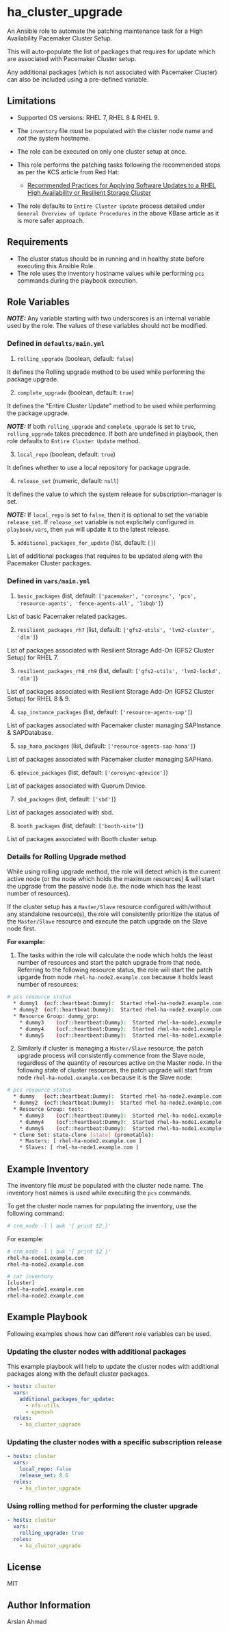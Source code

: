 # ha_cluster_upgrade

An Ansible role to automate the patching maintenance task for a High Availability Pacemaker Cluster Setup.

This will auto-populate the list of packages that requires for update which are associated with Pacemaker Cluster setup.

Any additional packages (which is not associated with Pacemaker Cluster) can also be included using a pre-defined variable.

## Limitations
 
- Supported OS versions: RHEL 7, RHEL 8 & RHEL 9.
- The `inventory` file _must_ be populated with the cluster node name and _not_ the system hostname.
- The role can be executed on only one cluster setup at once.
- This role performs the patching tasks following the recommended steps as per the 
KCS article from Red Hat:
  - [Recommended Practices for Applying Software Updates to a RHEL High Availability or Resilient Storage Cluster](https://access.redhat.com/articles/2059253)

- The role defaults to `Entire Cluster Update` process detailed under `General Overview of Update Procedures` in the above KBase article as it is more safer approach.

## Requirements

- The cluster status should be in running and in healthy state before executing this Ansible Role.
- The role uses the inventory hostname values while performing `pcs` commands during the playbook execution.

## Role Variables
**_NOTE:_** Any variable starting with two underscores is an internal variable used by the role. The values of these variables should not be modified.

### Defined in `defaults/main.yml`

1.  `rolling_upgrade` (boolean, default: `false`)

It defines the Rolling upgrade method to be used while performing the package upgrade.

2.  `complete_upgrade` (boolean, default: `true`)

It defines the "Entire Cluster Update" method to be used while performing the package upgrade.

**_NOTE:_** If both `rolling_upgrade` and `complete_upgrade` is set to `true`, `rolling_upgrade` takes precedence. If both are undefined in playbook, then role defaults to `Entire Cluster Update` method.

3.  `local_repo` (boolean, default: `true`)

It defines whether to use a local repository for package upgrade.

4.  `release_set` (numeric, default: `null`)

It defines the value to which the system release for subscription-manager is set.

**_NOTE:_** If `local_repo` is set to `false`, then it is optional to set the variable `release_set`. If `release_set` variable is not explicitely configured in `playbook/vars`, then `yum` will update it to the latest release.

5.  `additional_packages_for_update` (list, default: `[]`)

List of additional packages that requires to be updated along with the Pacemaker Cluster packages.

### Defined in `vars/main.yml`

1.  `basic_packages` (list, default: `['pacemaker', 'corosync', 'pcs', 'resource-agents', 'fence-agents-all', 'libqb']`)

List of basic Pacemaker related packages.

2.  `resilient_packages_rh7` (list, default: `['gfs2-utils', 'lvm2-cluster', 'dlm']`)

List of packages associated with Resilient Storage Add-On (GFS2 Cluster Setup) for RHEL 7.

3.  `resilient_packages_rh8_rh9` (list, default: `['gfs2-utils', 'lvm2-lockd', 'dlm']`)

List of packages associated with Resilient Storage Add-On (GFS2 Cluster Setup) for RHEL 8 & 9.

4.  `sap_instance_packages` (list, default: `['resource-agents-sap']`)

List of packages associated with Pacemaker cluster managing SAPInstance & SAPDatabase.

5.  `sap_hana_packages` (list, default: `['resource-agents-sap-hana']`)

List of packages associated with Pacemaker cluster managing SAPHana.

6.  `qdevice_packages` (list, default: `['corosync-qdevice']`)

List of packages associated with Quorum Device.

7.  `sbd_packages` (list, default: `['sbd']`)

List of packages associated with sbd.

8.  `booth_packages` (list, default: `['booth-site']`)

List of packages associated with Booth cluster setup.

### Details for Rolling Upgrade method

While using rolling upgrade method, the role will detect which is the current active node (or the node which holds the maximum resources) & will start the upgrade from the passive node (i.e. the node which has the least number of resources).

If the cluster setup has a `Master/Slave` resource configured with/without any standalone resource(s), the role will consistently prioritize the status of the `Master/Slave` resource and execute the patch upgrade on the Slave node first.

**For example:**

1. The tasks within the role will calculate the node which holds the least number of resources and start the patch upgrade from that node. Referring to the following resource status, the role will start the patch upgarde from node `rhel-ha-node2.example.com` because it holds least number of resources:
```bash
# pcs resource status
  * dummy1	(ocf::heartbeat:Dummy):	 Started rhel-ha-node2.example.com
  * dummy2	(ocf::heartbeat:Dummy):	 Started rhel-ha-node2.example.com
  * Resource Group: dummy_grp:
    * dummy3	(ocf::heartbeat:Dummy):	 Started rhel-ha-node1.example.com
    * dummy4	(ocf::heartbeat:Dummy):	 Started rhel-ha-node1.example.com
    * dummy5	(ocf::heartbeat:Dummy):	 Started rhel-ha-node1.example.com
```

2. Similarly if cluster is managing a `Master/Slave` resource, the patch upgrade process will consistently commence from the Slave node, regardless of the quantity of resources active on the Master node. In the following state of cluster resources, the patch upgrade will start from node `rhel-ha-node1.example.com` because it is the Slave node:
```bash
# pcs resource status
  * dummy	(ocf::heartbeat:Dummy):	 Started rhel-ha-node2.example.com
  * dummy2	(ocf::heartbeat:Dummy):	 Started rhel-ha-node2.example.com
  * Resource Group: test:
    * dummy3	(ocf::heartbeat:Dummy):	 Started rhel-ha-node1.example.com
    * dummy4	(ocf::heartbeat:Dummy):	 Started rhel-ha-node1.example.com
    * dummy5	(ocf::heartbeat:Dummy):	 Started rhel-ha-node1.example.com
  * Clone Set: state-clone [state] (promotable):
    * Masters: [ rhel-ha-node2.example.com ]
    * Slaves: [ rhel-ha-node1.example.com ]
```

## Example Inventory

The inventory file _must_ be populated with the cluster node name. The inventory host names is used while executing the `pcs` commands.

To get the cluster node names for populating the inventory, use the following command:
```bash
# crm_node -l | awk '{ print $2 }'
```

For example:
```bash
# crm_node -l | awk '{ print $2 }'
rhel-ha-node1.example.com
rhel-ha-node2.example.com

# cat inventory
[cluster]
rhel-ha-node1.example.com
rhel-ha-node2.example.com
```

## Example Playbook

Following examples shows how can different role variables can be used.

### Updating the cluster nodes with additional packages

This example playbook will help to update the cluster nodes with additional packages along with the default cluster packages.
```yaml
- hosts: cluster
  vars:
    additional_packages_for_update:
      - nfs-utils
      - openssh
  roles:
    - ha_cluster_upgrade
```

### Updating the cluster nodes with a specific subscription release

```yaml
- hosts: cluster
  vars:
    local_repo: false
    release_set: 8.6
  roles:
    - ha_cluster_upgrade
```

### Using rolling method for performing the cluster upgrade
```yaml
- hosts: cluster
  vars:
    rolling_upgrade: true
  roles:
    - ha_cluster_upgrade
```

## License
MIT

## Author Information
Arslan Ahmad
